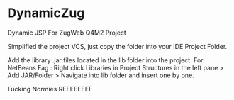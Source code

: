 # DynamicZug
Dynamic JSP For ZugWeb Q4M2 Project

Simplified the project VCS, just copy the folder into your IDE Project Folder.

Add the library .jar files located in the lib folder into the project. 
For NetBeans Fag : Right click Libraries in Project Structures in the left pane > Add JAR/Folder > Navigate into lib folder and insert one by one.

Fucking Normies
REEEEEEEE
